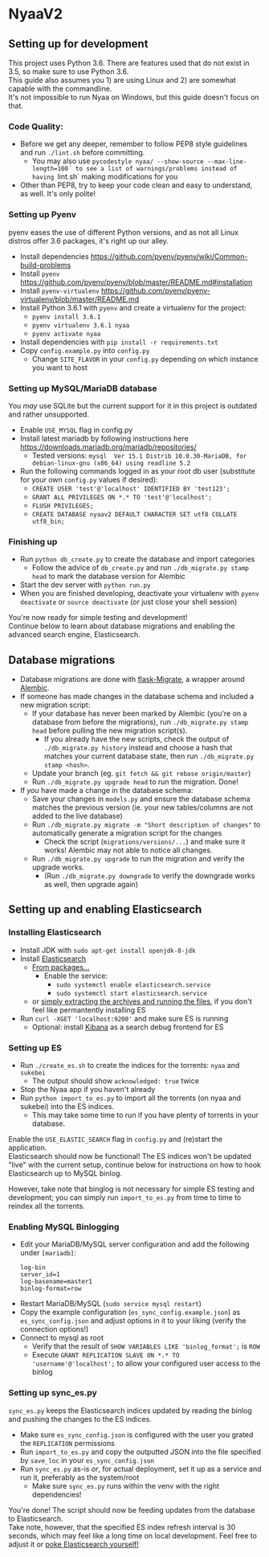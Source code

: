# NyaaV2

## Setting up for development
This project uses Python 3.6. There are features used that do not exist in 3.5, so make sure to use Python 3.6.   
This guide also assumes you 1) are using Linux and 2) are somewhat capable with the commandline.   
It's not impossible to run Nyaa on Windows, but this guide doesn't focus on that.

### Code Quality:
- Before we get any deeper, remember to follow PEP8 style guidelines and run `./lint.sh` before committing.
    - You may also use `pycodestyle nyaa/ --show-source --max-line-length=100´ to see a list of warnings/problems instead of having `lint.sh` making modifications for you
- Other than PEP8, try to keep your code clean and easy to understand, as well. It's only polite!

### Setting up Pyenv
pyenv eases the use of different Python versions, and as not all Linux distros offer 3.6 packages, it's right up our alley.
- Install dependencies https://github.com/pyenv/pyenv/wiki/Common-build-problems
- Install `pyenv` https://github.com/pyenv/pyenv/blob/master/README.md#installation
- Install `pyenv-virtualenv` https://github.com/pyenv/pyenv-virtualenv/blob/master/README.md
- Install Python 3.6.1 with `pyenv` and create a virtualenv for the project:
    - `pyenv install 3.6.1`
    - `pyenv virtualenv 3.6.1 nyaa`
    - `pyenv activate nyaa`
- Install dependencies with `pip install -r requirements.txt`
- Copy `config.example.py` into `config.py`
    - Change `SITE_FLAVOR` in your `config.py` depending on which instance you want to host

### Setting up MySQL/MariaDB database
You *may* use SQLite but the current support for it in this project is outdated and rather unsupported.
- Enable `USE_MYSQL` flag in config.py
- Install latest mariadb by following instructions here https://downloads.mariadb.org/mariadb/repositories/
    - Tested versions: `mysql  Ver 15.1 Distrib 10.0.30-MariaDB, for debian-linux-gnu (x86_64) using readline 5.2`
- Run the following commands logged in as your root db user (substitute for your own `config.py` values if desired):
    - `CREATE USER 'test'@'localhost' IDENTIFIED BY 'test123';`
    - `GRANT ALL PRIVILEGES ON *.* TO 'test'@'localhost';`
    - `FLUSH PRIVILEGES;`
    - `CREATE DATABASE nyaav2 DEFAULT CHARACTER SET utf8 COLLATE utf8_bin;`

### Finishing up
- Run `python db_create.py` to create the database and import categories
    - Follow the advice of `db_create.py` and run `./db_migrate.py stamp head` to mark the database version for Alembic
- Start the dev server with `python run.py`
- When you are finished developing, deactivate your virtualenv with `pyenv deactivate` or `source deactivate` (or just close your shell session)

You're now ready for simple testing and development!   
Continue below to learn about database migrations and enabling the advanced search engine, Elasticsearch.


## Database migrations
- Database migrations are done with [flask-Migrate](https://flask-migrate.readthedocs.io/), a wrapper around [Alembic](http://alembic.zzzcomputing.com/en/latest/).
- If someone has made changes in the database schema and included a new migration script:
    - If your database has never been marked by Alembic (you're on a database from before the migrations), run `./db_migrate.py stamp head` before pulling the new migration script(s).
        - If you already have the new scripts, check the output of `./db_migrate.py history` instead and choose a hash that matches your current database state, then run `./db_migrate.py stamp <hash>`.
    - Update your branch (eg. `git fetch && git rebase origin/master`)
    - Run `./db_migrate.py upgrade head` to run the migration. Done!
- If *you* have made a change in the database schema:
    - Save your changes in `models.py` and ensure the database schema matches the previous version (ie. your new tables/columns are not added to the live database)
    - Run `./db_migrate.py migrate -m "Short description of changes"` to automatically generate a migration script for the changes
      - Check the script (`migrations/versions/...`) and make sure it works! Alembic may not able to notice all changes.
    - Run `./db_migrate.py upgrade` to run the migration and verify the upgrade works.
       - (Run `./db_migrate.py downgrade` to verify the downgrade works as well, then upgrade again)


## Setting up and enabling Elasticsearch

### Installing Elasticsearch
- Install JDK with `sudo apt-get install openjdk-8-jdk`
- Install [Elasticsearch](https://www.elastic.co/downloads/elasticsearch)
    - [From packages...](https://www.elastic.co/guide/en/elasticsearch/reference/current/deb.html)
        - Enable the service:
            - `sudo systemctl enable elasticsearch.service`
            - `sudo systemctl start elasticsearch.service`
    - or [simply extracting the archives and running the files](https://www.elastic.co/guide/en/elasticsearch/reference/current/_installation.html), if you don't feel like permantently installing ES
- Run `curl -XGET 'localhost:9200'` and make sure ES is running
    - Optional: install [Kibana](https://www.elastic.co/products/kibana) as a search debug frontend for ES

### Setting up ES
- Run `./create_es.sh` to create the indices for the torrents: `nyaa` and `sukebei`
    - The output should show `acknowledged: true` twice
- Stop the Nyaa app if you haven't already
- Run `python import_to_es.py` to import all the torrents (on nyaa and sukebei) into the ES indices.
    - This may take some time to run if you have plenty of torrents in your database.

Enable the `USE_ELASTIC_SEARCH` flag in `config.py` and (re)start the application.   
Elasticsearch should now be functional! The ES indices won't be updated "live" with the current setup, continue below for instructions on how to hook Elasticsearch up to MySQL binlog.   

However, take note that binglog is not necessary for simple ES testing and development; you can simply run `import_to_es.py` from time to time to reindex all the torrents.

### Enabling MySQL Binlogging
- Edit your MariaDB/MySQL server configuration and add the following under `[mariadb]`:
    ```
    log-bin
    server_id=1
    log-basename=master1
    binlog-format=row
    ```
- Restart MariaDB/MySQL (`sudo service mysql restart`)
- Copy the example configuration (`es_sync_config.example.json`) as `es_sync_config.json` and adjust options in it to your liking (verify the connection options!)
- Connect to mysql as root
    - Verify that the result of `SHOW VARIABLES LIKE 'binlog_format';` is `ROW`
    - Execute `GRANT REPLICATION SLAVE ON *.* TO 'username'@'localhost';` to allow your configured user access to the binlog


### Setting up sync_es.py
`sync_es.py` keeps the Elasticsearch indices updated by reading the binlog and pushing the changes to the ES indices.
- Make sure `es_sync_config.json` is configured with the user you grated the `REPLICATION` permissions
- Run `import_to_es.py` and copy the outputted JSON into the file specified by `save_loc` in your `es_sync_config.json`
- Run `sync_es.py` as-is *or*, for actual deployment, set it up as a service and run it, preferably as the system/root
    - Make sure `sync_es.py` runs within the venv with the right dependencies!

You're done! The script should now be feeding updates from the database to Elasticsearch.   
Take note, however, that the specified ES index refresh interval is 30 seconds, which may feel like a long time on local development. Feel free to adjust it or [poke Elasticsearch yourself!](https://www.elastic.co/guide/en/elasticsearch/reference/current/indices-refresh.html)
